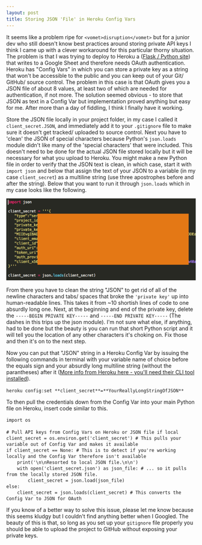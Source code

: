 ```yaml
---
layout: post
title: Storing JSON 'File' in Heroku Config Vars
---
```


It seems like a problem ripe for ```<vomet>disruption</vomet>``` but for a junior dev who still doesn't know best practices around storing private API keys I think I came up with a clever workaround for this particular thorny situation.  The problem is that I was trying to deploy to Heroku a ([Flask / Python site](ww-rsvp.heroku.com)) that writes to a Google Sheet and therefore needs OAuth authentication.  Heroku has "Config Vars" in which you can store a private key as a string that won't be accessible to the public and you can keep out of your Git/ GitHub/ source control.  The problem in this case is that OAuth gives you a JSON file of about 8 values, at least two of which are needed for authentication, if not more.  The solution seemed obvious - to store that JSON as text in a Config Var but implementation proved anything but easy for me.  After more than a day of fiddling, I think I finally have it working.

Store the JSON file locally in your project folder, in my case I called it ```client_secret.JSON```, and immediately add it to your ```.gitignore``` file to make sure it doesn't get tracked/ uploaded to source control.  Next you have to 'clean' the JSON of special characters because Python's ```json.loads``` module didn't like many of the 'special characters' that were included.  This doesn't need to be done for the actual JSON file stored locally but it will be necessary for what you upload to Heroku.  You might make a new Python file in order to verify that the JSON text is clean, in which case, start it with ```import json``` and below that assign the text of your JSON to a variable (in my case ```client_secret```) as a multiline string (use three apostrophes before and after the string).  Below that you want to run it through ```json.loads``` which in my case looks like the following.

![JSON Cleaning Script](../images/Config-Vars-JSON.png)


From there you have to clean the string "JSON" to get rid of all of the newline characters and tabs/ spaces that broke the ```'private key'``` up into human-readable lines.  This takes it from ~10 shortish lines of code to one absurdly long one.  Next, at the beginning and end of the private key, delete the ```-----BEGIN PRIVATE KEY-----``` and ```-----END PRIVATE KEY-----``` (The dashes in this trips up the json module).  I'm not sure what else, if anything, had to be done but the beauty is you can run that short Python script and it will tell you the location of any other characters it's choking on.  Fix those and then it's on to the next step.

Now you can put that "JSON" string in a Heroku Config Var by issuing the following commands in terminal with your variable name of choice before the equals sign and your absurdly long multiline string (without the parantheses) after it ([More info from Heroku here - you'll need their CLI tool installed](https://devcenter.heroku.com/articles/getting-started-with-python#define-config-vars)).

```heroku config:set **client_secret**=**YourReallyLongStringOfJSON**```

To then pull the credentials down from the Config Var into your main Python file on Heroku, insert code similar to this.  

    import os

    # Pull API keys from Config Vars on Heroku or JSON file if local
    client_secret = os.environ.get('client_secret') # This pulls your variable out of Config Var and makes it available
    if client_secret == None: # This is to detect if you're working locally and the Config Var therefore isn't available
        print('\n\nResorted to local JSON file.\n\n')
        with open('client_secret.json') as json_file: # ... so it pulls from the locally stored JSON file.
            client_secret = json.load(json_file)
    else:
        client_secret = json.loads(client_secret) # This converts the Config Var to JSON for OAuth

If you know of a better way to solve this issue, please let me know because this seems kludgy but I couldn't find anything better when I Googled.  The beauty of this is that, so long as you set up your ```gitignore``` file properly you should be able to upload the project to GitHub without exposing your private keys.